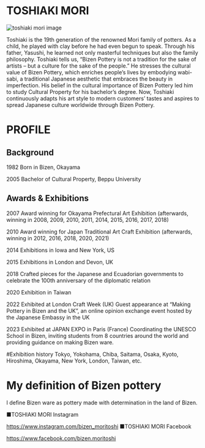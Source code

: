 # TOSHIAKI MORI

![toshiaki mori image](https://shop.gensoart.net/cdn/shop/collections/Toshiaki_Mori2048.png?v=1666918774&width=750)

Toshiaki is the 19th generation of the renowned Mori family of potters. As a child, he played with clay before he had even begun to speak. Through his father, Yasushi, he learned not only masterful techniques but also the family philosophy. Toshiaki tells us, “Bizen Pottery is not a tradition for the sake of artists – but a culture for the sake of the people.” He stresses the cultural value of Bizen Pottery, which enriches people’s lives by embodying wabi-sabi, a traditional Japanese aesthetic that embraces the beauty in imperfection. His belief in the cultural importance of Bizen Pottery led him to study Cultural Property for his bachelor’s degree. Now, Toshiaki continuously adapts his art style to modern customers’ tastes and aspires to spread Japanese culture worldwide through Bizen Pottery.

# PROFILE

## Background

1982
Born in Bizen, Okayama

2005
Bachelor of Cultural Property, Beppu University

## Awards & Exhibitions

2007
Award winning for Okayama Prefectural Art Exhibition (afterwards, winning in 2008, 2009, 2010, 2011, 2014, 2015, 2016, 2017, 2018)

2010
Award winning for Japan Traditional Art Craft Exhibition (afterwards, winning in 2012, 2016, 2018, 2020, 2021)

2014
Exhibitions in Iowa and New York, US

2015
Exhibitions in London and Devon, UK

2018
Crafted pieces for the Japanese and Ecuadorian governments to celebrate the 100th anniversary of the diplomatic relation

2020
Exhibition in Taiwan

2022
Exhibited at London Craft Week (UK)
Guest appearance at “Making Pottery in Bizen and the UK”, an online opinion exchange event hosted by the Japanese Embassy in the UK

2023
Exhibited at JAPAN EXPO in Paris (France)
Coordinating the UNESCO School in Bizen, inviting students from 8 countries around the world and providing guidance on making Bizen ware.

#Exhibition history
Tokyo, Yokohama, Chiba, Saitama, Osaka, Kyoto, Hiroshima, Okayama, New York, London, Taiwan, etc.

# My definition of Bizen pottery

I define Bizen ware as pottery made with determination in the land of Bizen.

■TOSHIAKI MORI Instagram

https://www.instagram.com/bizen_moritoshi
■TOSHIAKI MORI Facebook

https://www.facebook.com/bizen.moritoshi

